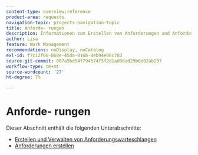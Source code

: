 ```yaml
---
content-type: overview;reference
product-area: requests
navigation-topic: projects-navigation-topic
title: Anforde- rungen
description: Informationen zum Erstellen von Anforderungen und Anforderungswarteschlangen finden Sie in den folgenden Abschnitten.
author: Lisa
feature: Work Management
recommendations: noDisplay, noCatalog
exl-id: f7c12f06-868e-45da-816b-4eb94e06c783
source-git-commit: 067a5bd54f794574f5f2d1ad98ad29b6e02ab297
workflow-type: tm+mt
source-wordcount: '27'
ht-degree: 7%

---
```


# Anforde- rungen

Dieser Abschnitt enthält die folgenden Unterabschnitte:

* [Erstellen und Verwalten von Anforderungswarteschlangen](../../manage-work/requests/create-and-manage-request-queues/create-manage-request-queues.md)
* [Anforderungen erstellen](../../manage-work/requests/create-requests/create-requests.md)
